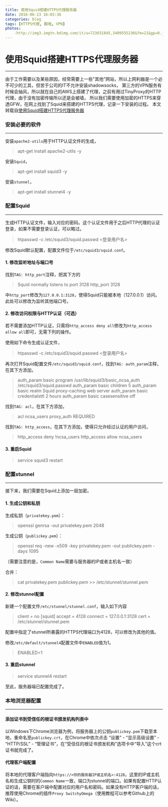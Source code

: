 ```yaml
---
title: 使用Squid搭建HTTPS代理服务器
date: 2016-06-23 16:03:36
categories: blog
tags: [HTTPS代理, 翻墙, VPN]
photos:
	-http://img3.imgtn.bdimg.com/it/u=723031845,3409555236&fm=21&gp=0.jpg
---
```

# 使用Squid搭建HTTPS代理服务器
------

由于工作需要以及某些原因，经常需要上一些"其他"网站，所以上网利器是一个必不可少的工具，但苦于公司的IT不允许安装shadowsocks，
第三方的VPN服务有时候会抽风，所以就在自己的AWS上搭建了代理，之前有用过TinyProxy的HTTP代理，由于没有加密传输所以还是会被墙，
所以我们需要使用加密的HTTPS来穿透GFW，在网上找到了Squid来搭建的HTTPS代理，记录一下安装的过程。
本文转载自[使用Squid搭建HTTPS代理服务器](http://www.predatorray.me/%E5%9C%A8VPS%E4%B8%8A%E6%90%AD%E5%BB%BASquid%E4%BB%A3%E7%90%86%E6%9C%8D%E5%8A%A1%E5%99%A8/)
### **安装必要的软件**
------
安装`apache2-utils`用于HTTP认证文件的生成，
> apt-get install apache2-utils -y

安装`Squid`，

> apt-get install squid3 -y

安装`stunnel`，

> apt-get install stunnel4 -y

### **配置Squid**
------
生成HTTP认证文件，输入对应的密码。这个认证文件用于之后HTTP代理的认证登录，如果不需要登录认证，可以略过。
> htpasswd -c /etc/squid3/squid.passwd <登录用户名>

修改Squid默认配置，配置文件位于`/etc/squid3/squid.conf`。
#### **1. 修改监听地址与端口号**

找到`TAG: http_port`注释，把其下方的

> Squid normally listens to port 3128
http_port 3128

中`http_port`修改为`127.0.0.1:3128`，使得Squid只能被本地（127.0.0.1）访问。此处可以修改为监听其他端口号。

#### **2. 修改访问权限与HTTP认证（可选）**

若不需要添加HTTP认证，只需将`http_access deny all`修改为`http_access allow all`即可，无需下列的操作。

使用如下命令生成认证文件，

> htpasswd -c /etc/squid3/squid.passwd <登录用户名>

再次打开Squid配置文件`/etc/squid3/squid.conf`，找到`TAG: auth_param`注释，在其下方添加，

> auth_param basic program /usr/lib/squid3/basic_ncsa_auth /etc/squid3/squid.passwd
auth_param basic children 5
auth_param basic realm Squid proxy-caching web server
auth_param basic credentialsttl 2 hours
auth_param basic casesensitive off

找到`TAG: acl`，在其下方添加，

> acl ncsa_users proxy_auth REQUIRED

找到`TAG: http_access`，在其下方添加，使得只允许经过认证的用户访问，

> http_access deny !ncsa_users
http_access allow ncsa_users

#### **3. 重启Squid**

> service squid3 restart

### **配置stunnel**
------

接下来，我们需要在Squid上添加一层加密。

#### **1. 生成公钥和私钥**

生成私钥（`privatekey.pem`）：

> openssl genrsa -out privatekey.pem 2048

生成公钥（`publickey.pem`）：

> openssl req -new -x509 -key privatekey.pem -out publickey.pem -days 1095

（需要注意的是，`Common Name`需要与服务器的IP或者主机名一致）

合并：

> cat privatekey.pem publickey.pem >> /etc/stunnel/stunnel.pem

#### **2. 修改stunnel配置**

新建一个配置文件`/etc/stunnel/stunnel.conf`，输入如下内容

> client = no
[squid]
accept = 4128
connect = 127.0.0.1:3128
cert = /etc/stunnel/stunnel.pem

配置中指定了stunnel所暴露的HTTPS代理端口为4128，可以修改为其他的值。

修改`/etc/default/stunnel4`配置文件中`ENABLED`值为1。

> ENABLED=1

#### **3. 重启stunnel**

> service stunnel4 restart

至此，服务器端已配置完成了。

### **本地浏览器配置**
------
#### **添加证书到受信任的根证书颁发机构列表中**


以Windows下Chrome浏览器为例，将服务器上的公钥`publickey.pem`下载至本地，重命名至`publickey.crt`，在Chrome中依次点击 “设置” - “显示高级设置” - “HTTP/SSL” - “管理证书”，在“受信任的根证书颁发机构”选项卡中“导入”这个crt证书就完成了。

#### **代理客户端配置**

将本地的代理客户端指向`https://<你的服务器IP或主机名>:4128`，这里的IP或主机名和生成公钥时的`Common Name`一致，端口为stunnel的端口。如果有配置HTTP认证的话，需要在客户端中配置对应的用户名和密码。如果没有HTTP客户端的话，推荐使用Chrome的插件`Proxy SwitchyOmega`（使用教程可以参考Github上的Wiki）。

